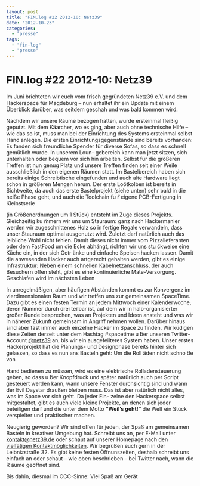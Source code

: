 ```yaml
---
layout: post
title: "FIN.log #22 2012-10: Netz39"
date: "2012-10-23"
categories: 
  - "presse"
tags: 
  - "fin-log"
  - "presse"
---
```


# FIN.log #22 2012-10: Netz39

Im Juni brichteten wir euch vom frisch gegründeten Netz39 e.V. und dem Hackerspace für Magdeburg – nun erhaltet ihr ein Update mit einem Überblick darüber, was seitdem geschah und was bald kommen wird.

Nachdem wir unsere Räume bezogen hatten, wurde ersteinmal fleißig geputzt. Mit dem Käarcher, wo es ging, aber auch ohne technische Hilfe – wie das so ist, muss man bei der Einrichtung des Systems ersteinmal selbst Hand anlegen. Die ersten Einrichtungsgegenstände sind bereits vorhanden: Es fanden sich freundliche Spender für diverse Sofas, so dass es schnell gemütlich wurde. In unserem Loun- gebereich kann man jetzt sitzen, sich unterhalten oder bequem vor sich hin arbeiten. Selbst für die größeren Treffen ist nun genug Platz und unsere Treffen finden seit einer Weile ausschließlich in den eigenen Räumen statt. Im Bastelbereich haben sich bereits einige Schreibtische eingefunden und auch alte Hardware liegt schon in größeren Mengen herum. Der erste Loötkolben ist bereits in Sichtweite, da auch das erste Bastelprojekt (siehe unten) sehr bald in die heiße Phase geht, und auch die Toolchain fu ̈r eigene PCB-Fertigung in Kleinstserie

(in Größenordnungen um 1 Stück) entsteht im Zuge dieses Projekts. Gleichzeitig ku ̈mmern wir uns um Stauraum: ganz nach Hackermanier werden wir zugeschnittenes Holz so in fertige Regale verwandeln, dass unser Stauraum optimal ausgenutzt wird. Zuletzt darf natürlich auch das leibliche Wohl nicht fehlen. Damit dieses nicht immer vom Pizzalieferanten oder dem FastFood um die Ecke abhängt, richten wir uns stu ̈ckweise eine Küche ein, in der sich Getr ̈anke und einfache Speisen hacken lassen. Damit die anwesenden Hacker auch artgerecht gehalten werden, gibt es einige Infrastruktur: Neben einem schnellen Kabelnetzanschluss, der auch Besuchern offen steht, gibt es eine kontinuierliche Mate-Versorgung. Geschlafen wird im nächsten Leben

In unregelmäßigen, aber häufigen Abständen kommt es zur Konvergenz im vierdimensionalen Raum und wir treffen uns zur gemeinsamen SpaceTime. Dazu gibt es einen festen Termin an jedem Mittwoch einer Kalenderwoche, deren Nummer durch drei teilbar ist, auf dem wir in halb-organisierter großer Runde besprechen, was an Projekten und Ideen ansteht und was wir in näherer Zukunft gemeinsam in Angriff nehmen wollen. Darüber hinaus sind aber fast immer auch einzelne Hacker im Space zu finden. Wir küdigen diese Zeiten derzeit unter dem Hashtag #spacetime u ̈ber unseren Twitter-Account [@netz39](http://twitter.com/netz39) an, bis wir ein ausgefeilteres System haben. Unser erstes Hackerprojekt hat die Planungs- und Designphase bereits hinter sich gelassen, so dass es nun ans Basteln geht: Um die Roll ̈aden nicht schno ̈de von

Hand bedienen zu müssen, wird es eine elektrische Rolladensteuerung geben, so dass u ̈ber Knopfdruck und später natürlich auch per Script gesteuert werden kann, wann unsere Fenster durchsichtig sind und wann der Evil Daystar draußen bleiben muss. Das ist aber natürlich nicht alles, was im Space vor sich geht. Da jeder Ein- zelne den Hackerspace selbst mitgestaltet, gibt es auch viele kleine Projekte, an denen sich jeder beteiligen darf und die unter dem Motto **”Weil’s geht!”** die Welt ein Stück verspielter und praktischer machen.

Neugierig geworden? Wir sind offen für jeden, der Spaß am gemeinsamen Basteln in kreativer Umgebung hat. Schreibt uns an, per E-Mail unter [kontakt@netz39.de](mailto:kontakt@netz39.de) oder schaut auf unserer Homepage nach den [vielfätigen Kontaktmöglichkeiten](http://www.netz39.de/verein/kommunikation/). Wir begrüßen euch gern in der Leibnizstraße 32. Es gibt keine festen Öffnunszeiten, deshalb schreibt uns einfach an oder schaut – wie oben beschrieben – bei Twitter nach, wann die R ̈aume geöffnet sind.

Bis dahin, diesmal im CCC-Sinne: Viel Spaß am Gerät
